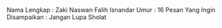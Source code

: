 Nama Lengkap : Zaki Naswan Falih Isnandar
Umur : 16
Pesan Yang Ingin Disampaikan : Jangan Lupa Sholat